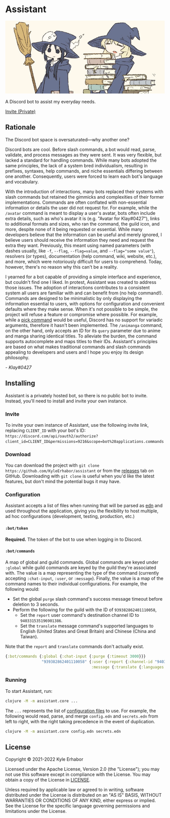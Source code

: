 # Assistant

![Banner](./banner.png)

A Discord bot to assist my everyday needs.

[Invite (Private)](https://discord.com/api/oauth2/authorize?client_id=856158596344709130&permissions=9216&scope=bot%20applications.commands)

## Rationale

The Discord bot space is oversaturated—why another one?

Discord bots are cool. Before slash commands, a bot would read, parse, validate, and process messages as they were sent.
It was very flexible, but lacked a standard for handling commands. While many bots adopted the same principles, the lack
of a system bred individualism, resulting in prefixes, syntaxes, help commands, and niche essentials differing between
one another. Consequently, users were forced to learn each bot's language and vocabulary.

With the introduction of interactions, many bots replaced their systems with slash commands but retained the gimmicks
and complexities of their former implementations. Commands are often conflated with non-essential information or details
the user did not request for. For example, while the `/avatar` command is meant to display a user's avatar, bots often
include extra details, such as who's avatar it is (e.g. "Avatar for Klay#0427"), links to additional formats and sizes,
who ran the command, the guild icon, and more, despite none of it being requested or essential. While many developers
believe that the information can be useful and merely ignored, I believe users should receive the information they
need and request the extra they want. Previously, this meant using named parameters
(with dashes usually, like `-f`, `--flag`, `--flag=value`, and `--flag="some value"`), resolvers (or types),
documentation (help command, wiki, website, etc.), and more, which were notoriously difficult for users to comprehend.
Today, however, there's no reason why this can't be a reality.

<!-- "wanted" or "yearned for"? -->
I yearned for a bot capable of providing a simple interface and experience, but couldn't find one I liked. In protest,
Assistant was created to address those issues. The adoption of interactions contributes to a consistent system all users
are familiar with and can benefit from (no help command!). Commands are designed to be minimalistic by only displaying
the information essential to users, with options for configuration and convenient defaults where they make sense. When
it's not possible to be simple, the project will refuse a feature or compromise where possible. For example, while a
[pick command](https://github.com/KyleErhabor/assistant/issues/17) would be useful, Discord has no support for variadic
arguments, therefore it hasn't been implemented. The `/animanga` command, on the other hand, only accepts an ID for its
`query` parameter due to anime and manga sharing identical titles. To alleviate the burden, the command supports
autocomplete and maps titles to their IDs. Assistant's principles are based on what makes traditional commands and slash
commands appealing to developers and users and I hope you enjoy its design philosophy.

*- Klay#0427*

## Installing

Assistant is a privately hosted bot, so there is no public bot to invite. Instead, you'll need to install and invite
your own instance.

### Invite

To invite your own instance of Assistant, use the following invite link, replacing `CLIENT_ID` with your bot's ID:
`https://discord.com/api/oauth2/authorize?client_id=CLIENT_ID&permissions=9216&scope=bot%20applications.commands`

### Download

You can download the project with `git clone https://github.com/KyleErhabor/assistant` or from the
[releases](https://github.com/KyleErhabor/assistant/releases) tab on GitHub. Downloading with `git clone` is useful when
you'd like the latest features, but don't mind the potential bugs it may have.

### Configuration

Assistant accepts a list of files when running that will be parsed as [edn](https://github.com/edn-format/edn) and used
throughout the application, giving you the flexibility to host multiple, ad hoc configurations
(development, testing, production, etc.)

#### `:bot/token`

**Required.** The token of the bot to use when logging in to Discord.

#### `:bot/commands`

A map of global and guild commands. Global commands are keyed under `:global` while guild commands are keyed by the
guild they're associated with. The value is a map representing the type of the command
(currently accepting `:chat-input`, `:user`, or `:message`). Finally, the value is a map of the command names to their
individual configurations. For example, the following would:
- Set the global `purge` slash command's success message timeout before deletion to 3 seconds.
- Perform the following for the guild with the ID of `939382862401110058`,
  - Set the `report` user command's destination channel ID to `940331535196901386`.
  - Set the `translate` message command's supported languages to English (United States and Great Britain) and Chinese
  (China and Taiwan).

Note that the `report` and `translate` commands don't actually exist.
```clj
{:bot/commands {:global {:chat-input {:purge {:timeout 3000}}}
                "939382862401110058" {:user {:report {:channel-id "940331535196901386"}}
                                      :message {:translate {:languages [:en-US :en-GB :zh-CN :zh-TW]}}}}}
```

### Running

To start Assistant, run:

```sh
clojure -M -m assistant.core ...
```
The `...` represents the list of [configuration files](#configuration) to use. For example, the following would read,
parse, and merge `config.edn` and `secrets.edn` from left to right, with the right taking precedence in the event of
duplication.
```sh
clojure -M -m assistant.core config.edn secrets.edn
```

## License

Copyright © 2021-2022 Kyle Erhabor

Licensed under the Apache License, Version 2.0 (the "License"); you may not use this software except in compliance with
the License. You may obtain a copy of the License in [LICENSE](./LICENSE).

Unless required by applicable law or agreed to in writing, software distributed under the License is distributed on an
"AS IS" BASIS, WITHOUT WARRANTIES OR CONDITIONS OF ANY KIND, either express or implied. See the License for the specific
language governing permissions and limitations under the License.
